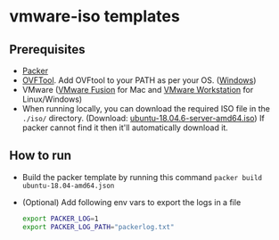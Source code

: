 # vmware-iso templates

## Prerequisites

- [Packer](https://learn.hashicorp.com/tutorials/packer/get-started-install-cli?in=packer/aws-get-started#installing-packer)
- [OVFTool](https://developer.vmware.com/web/tool/4.4.0/ovf). Add OVFtool to your PATH as per your OS. ([Windows](https://support.us.ovhcloud.com/hc/en-us/articles/360017548080-How-to-Download-a-VM-as-an-OVF-Using-Windows#VAR))
- VMware ([VMware Fusion](https://www.vmware.com/au/products/fusion.html) for Mac and [VMware Workstation](https://www.vmware.com/au/products/workstation-player.html) for Linux/Windows)
- When running locally, you can download the required ISO file in the `./iso/` directory. (Download: [ubuntu-18.04.6-server-amd64.iso](https://cdimage.ubuntu.com/ubuntu/releases/18.04.6/release/ubuntu-18.04.6-server-amd64.iso)) If packer cannot find it then it'll automatically download it.

## How to run

- Build the packer template by running this command
  `packer build ubuntu-18.04-amd64.json`

- (Optional) Add following env vars to export the logs in a file

  ```sh
  export PACKER_LOG=1
  export PACKER_LOG_PATH="packerlog.txt"
  ```
